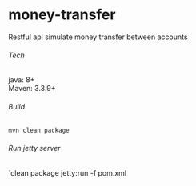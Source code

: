 # money-transfer
Restful api simulate money transfer between accounts


###### Tech
java: 8+  
Maven: 3.3.9+

###### Build
`mvn clean package
`
###### Run jetty server
`clean package jetty:run -f pom.xml 


